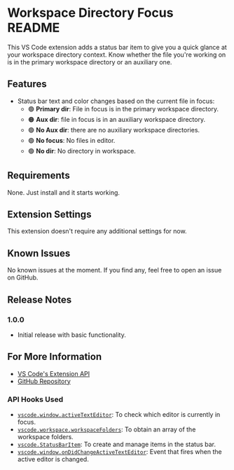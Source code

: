# Workspace Directory Focus README

This VS Code extension adds a status bar item to give you a quick glance at your workspace directory context. Know whether the file you're working on is in the primary workspace directory or an auxiliary one.

## Features

- Status bar text and color changes based on the current file in focus:
  - 🟢 **Primary dir**: File in focus is in the primary workspace directory.
  - 🟠 **Aux dir**: file in focus is in an auxiliary workspace directory.
  - 🟢 **No Aux dir**: there are no auxiliary workspace directories.
  - 🟢 **No focus**: No files in editor.
  - 🟢 **No dir**: No directory in workspace.

## Requirements

None. Just install and it starts working.

## Extension Settings

This extension doesn't require any additional settings for now.

## Known Issues

No known issues at the moment. If you find any, feel free to open an issue on GitHub.

## Release Notes

### 1.0.0

- Initial release with basic functionality.

## For More Information

- [VS Code's Extension API](https://code.visualstudio.com/api)
- [GitHub Repository](https://github.com/chriskling/workspace-directory-focus)

### API Hooks Used

- [`vscode.window.activeTextEditor`](https://code.visualstudio.com/api/references/vscode-api#window.activeTextEditor): To check which editor is currently in focus.
- [`vscode.workspace.workspaceFolders`](https://code.visualstudio.com/api/references/vscode-api#workspace.workspaceFolders): To obtain an array of the workspace folders.
- [`vscode.StatusBarItem`](https://code.visualstudio.com/api/references/vscode-api#StatusBarItem): To create and manage items in the status bar.
- [`vscode.window.onDidChangeActiveTextEditor`](https://code.visualstudio.com/api/references/vscode-api#window.onDidChangeActiveTextEditor): Event that fires when the active editor is changed.
